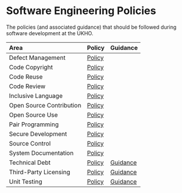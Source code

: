 # Software Engineering Policies

The policies (and associated guidance) that should be followed during software development at the UKHO.

| Area | Policy | Guidance |
| :--- | :--- | :--- |
| Defect Management | [Policy](DefectManagement/DefectManagementPolicy.md) | |
| Code Copyright | [Policy](CodeCopyright/CodeCopyrightPolicy.md) | |
| Code Reuse | [Policy](CodeReuse/CodeReusePolicy.md) | |
| Code Review | [Policy](CodeReview/CodeReviewPolicy.md) | |
| Inclusive Language | [Policy](InclusiveLanguage/InclusiveLanguagePolicy.md) | |
| Open Source Contribution | [Policy](OpenSourceContribution/OpenSourceContributionPolicy.md) | |
| Open Source Use | [Policy](OpenSourceUse/OpenSourceUsePolicy.md) | |
| Pair Programming | [Policy](PairProgramming/PairProgrammingPolicy.md) | |
| Secure Development | [Policy](SecureDevelopment/SecureDevelopmentPolicy.md) | |
| Source Control | [Policy](SourceControl/SourceControlPolicy.md) | |
| System Documentation | [Policy](SystemDocumentation/SystemDocumentationPolicy.md) | |
| Technical Debt | [Policy](TechnicalDebt/TechnicalDebtPolicy.md) | [Guidance](TechnicalDebt/TechnicalDebtGuidance.md) |
| Third-Party Licensing | [Policy](ThirdPartyLicensing/ThirdPartyLicensingPolicy.md) | [Guidance](ThirdPartyLicensing/ThirdPartyLicensingGuidance.md) |
| Unit Testing | [Policy](UnitTesting/UnitTestingPolicy.md) | [Guidance](UnitTesting/UnitTestingGuidance.md) |
